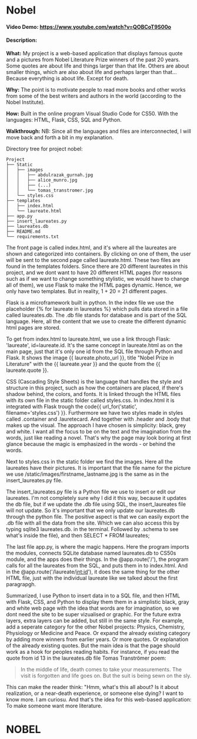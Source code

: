# Nobel

#### Video Demo: https://www.youtube.com/watch?v=QOBCoT9S00o


#### Description:



**What:** My project is a web-based application that displays famous quote and a pictures from Nobel Literature Prize winners of the past 20 years. Some quotes are about life and things larger than that life. Others are about smaller things, which are also about life and perhaps larger than that... Because everything is about life. Except for death.

**Why:** The point is to motivate people to read more books and other works from some of the best writers and authors in the world (according to the Nobel Institute).

**How:** Built in the online program Visual Studio Code for CS50. With the languages: HTML, Flask, CSS, SQL and Python.

**Walkthrough:**
NB: Since all the languages and files are interconnected, I will move back and forth a bit in my explanation.

Directory tree for project nobel:

```
Project
├── Static
│   ├── images
│   │   ├── abdulrazak_gurnah.jpg
│   │   ├── alice_munro.jpg
│   │   ├── (...)
│   │   └── tomas_transtromer.jpg
│   └── styles.css
├── templates
│   ├── index.html
│   └── laureate.html
├── app.py
├── insert_laureates.py
├── laureates.db
├── README.md
└── requirements.txt
```


The front page is called index.html, and it's where all the laureates are shown and categorized into containers. By clicking on one of them, the user will be sent to the second page called laureate.html. These two files are found in the templates folders. Since there are 20 different laureates in this project, and we dont want to have 20 different HTML pages (for reasons such as if we want to change something stylistic, we would have to change all of them), we use Flask to make the HTML pages dynamic. Hence, we only have two templates. But in reality, 1 + 20 = 21 different pages.

Flask is a microframework built in python. In the index file we use the placeholder {% for laureate in laureates %} which pulls data stored in a file called laureates.db. The .db file stands for database and is part of the SQL language. Here, all the content that we use to create the different dynamic html pages are stored.

To get from index.html to laureate.html, we use a link through Flask: 'laureate', id=laureate.id. It's the same concept in laureate.html as on the main page, just that it's only one id from the SQL file through Python and Flask. It shows the image {{ laureate.photo_url }}, title "Nobel Prize in Literature" with the {{ laureate.year }} and the quote from the {{ laureate.quote }}.

CSS (Cascading Style Sheets) is the language that handles the style and structure in this project, such as how the containers are placed, if there's shadow behind, the colors, and fonts. It is linked through the HTML files with its own file in the static folder called styles.css. In index.html it is integrated with Flask trough the code{{ url_for('static', filename='styles.css') }}. Furthermore we have two styles made in styles called .container and .lauretecard. And together with .header and .body that makes up the visual. The approach I have chosen is simplicity: black, grey and white. I want all the focus to be on the text and the imagination from the words, just like reading a novel. That's why the page may look boring at first glance because the magic is emphasized in the words - or behind the words.

Next to styles.css in the static folder we find the images. Here all the laureates have their pictures. It is important that the file name for the picture we use /static/images/firstname_lastname.jpg is the same as in the insert_laureates.py file.

The insert_laureates.py file is a Python file we use to insert or edit our laureates. I'm not completely sure why I did it this way, because it updates the db file, but if we update the .db file using SQL, the insert_laureates file will not update. So it's important that we only update our laureates.db through the python file. The positive aspect is that we can easily export the .db file with all the data from the site. Which we can also access this by typing sqlite3 laureates.db. in the terminal. Followed by .schema to see what's inside the file), and then SELECT * FROM laureates;

The last file app.py, is where the magic happens. Here the program imports the modules, connects SQLite database named laureates.db to CS50s module, and the apps does their things. In the @app.route('/'), the program calls for all the laureates from the SQL, and puts them in to index.html. And in the @app.route('/laureate/<int:id>'), it does the same thing for the other HTML file, just with the individual laureate like we talked about the first paragrapgh.


Summarized, I use Python to insert data in to a SQL file, and then HTML with Flask, CSS, and Python to display them them in a simplistic black, gray and white web page with the idea that words are for imagination, so we dont need the site to be super vizualised or graphic. For the future extra layers, extra layers can be added, but still in the same style. For example, add a seperate category for the other Nobel projects: Physics, Chemistry, Physiology or Medicine and Peace. Or expand the already existing category by adding more winners from earlier years. Or more quotes. Or explanation of the already existing quotes. But the main idea is that the page should work as a hook for peoples reading habits. For instance, if you read the quote from id 13 in the laureates.db file Tomas Tranströmer poem:

>In the middle of life, death comes
>to take your measurements.
>The visit is forgotten and life goes on.
>But the suit is being sewn on the sly.

This can make the reader think: "Hmm, what's this all about? Is it about realization, or a near-death experience, or someone else dying? I want to know more. I am curiosu. And that's the idea for this web-based application: To make someone want more literature.
# NOBEL
